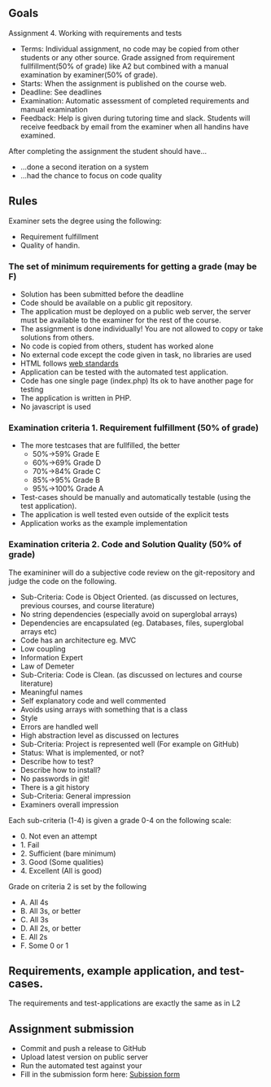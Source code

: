 ## Goals

Assignment 4. Working with requirements and tests
 * Terms: Individual assignment, no code may be copied from other students or any other source. 
   Grade assigned from requirement fullfillment(50% of grade) like A2 but combined with a manual examination by examiner(50% of grade).
 * Starts: When the assignment is published on the course web.
 * Deadline: See deadlines
 * Examination: Automatic assessment of completed requirements and manual examination
 * Feedback: Help is given during tutoring time and slack. Students will receive feedback by email from the examiner when all handins have examined.

After completing the assignment the student should have...
 * ...done a second iteration on a system
 * ...had the chance to focus on code quality 
 
## Rules

Examiner sets the degree using the following:
 * Requirement fulfillment
 * Quality of handin.

### The set of minimum requirements for getting a grade (may be F)
* Solution has been submitted before the deadline
* Code should be available on a public git repository. 
* The application must be deployed on a public web server, the server must be available to the examiner for the rest of the course.
* The assignment is done individually! You are not allowed to copy or take solutions from others.
* No code is copied from others, student has worked alone
* No external code except the code given in task, no libraries are used
* HTML follows [web standards](https://validator.w3.org/)
* Application can be tested with the automated test application.
* Code has one single page (index.php) Its ok to have another page for testing 
* The application is written in PHP.
* No javascript is used

### Examination criteria 1. Requirement fulfillment (50% of grade)
* The more testcases that are fullfilled, the better
  * 50%->59% Grade E
  * 60%->69% Grade D
  * 70%->84% Grade C
  * 85%->95% Grade B
  * 95%->100% Grade A
* Test-cases should be manually and automatically testable (using the test application).
* The application is well tested even outside of the explicit tests
* Application works as the example implementation

### Examination criteria 2. Code and Solution Quality (50% of grade)
The examininer will do a subjective code review on the git-repository and judge the code on the following.

* Sub-Criteria: Code is Object Oriented. (as discussed on lectures, previous courses, and course literature)
 * No string dependencies (especially avoid on superglobal arrays)
 * Dependencies are encapsulated (eg. Databases, files, superglobal arrays etc)
 * Code has an architecture eg. MVC
 * Low coupling
 * Information Expert
 * Law of Demeter
* Sub-Criteria: Code is Clean. (as discussed on lectures and course literature)
 * Meaningful names
 * Self explanatory code and well commented
 * Avoids using arrays with something that is a class
 * Style
 * Errors are handled well
 * High abstraction level as discussed on lectures
* Sub-Criteria: Project is represented well (For example on GitHub)
 * Status: What is implemented, or not?
 * Describe how to test?
 * Describe how to install?
 * No passwords in git!
 * There is a git history
* Sub-Criteria: General impression
 * Examiners overall impression
 
Each sub-criteria (1-4) is given a grade 0-4 on the following scale:
* 0\. Not even an attempt
* 1\. Fail
* 2\. Sufficient (bare minimum)
* 3\. Good (Some qualities)
* 4\. Excellent (All is good)

Grade on criteria 2 is set by the following
 * A. All 4s
 * B. All 3s, or better
 * C. All 3s
 * D. All 2s, or better
 * E. All 2s
 * F. Some 0 or 1

## Requirements, example application, and test-cases.

The requirements and test-applications are exactly the same as in L2

## Assignment submission

 * Commit and push a release to GitHub
 * Upload latest version on public server
 * Run the automated test against your 
 * Fill in the submission form here: [Subission form](https://goo.gl/forms/UraGPqyxyBnzBuH63)
